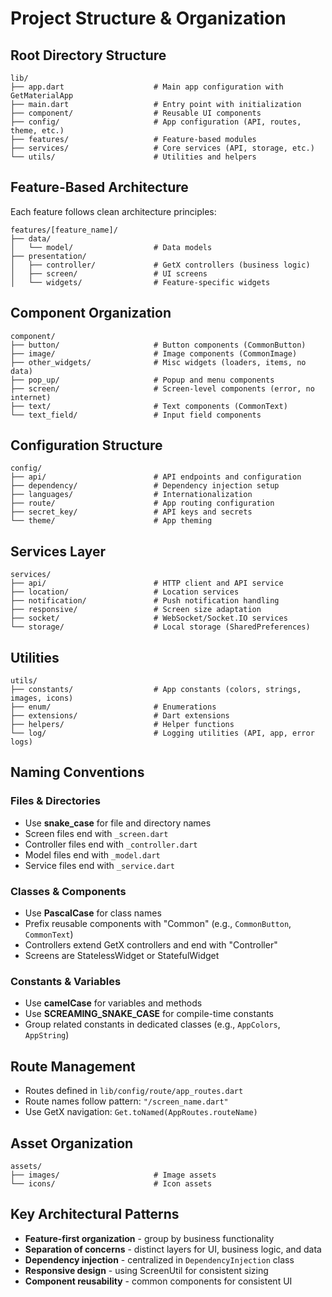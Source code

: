 # Project Structure & Organization

## Root Directory Structure
```
lib/
├── app.dart                    # Main app configuration with GetMaterialApp
├── main.dart                   # Entry point with initialization
├── component/                  # Reusable UI components
├── config/                     # App configuration (API, routes, theme, etc.)
├── features/                   # Feature-based modules
├── services/                   # Core services (API, storage, etc.)
└── utils/                      # Utilities and helpers
```

## Feature-Based Architecture
Each feature follows clean architecture principles:
```
features/[feature_name]/
├── data/
│   └── model/                  # Data models
├── presentation/
│   ├── controller/             # GetX controllers (business logic)
│   ├── screen/                 # UI screens
│   └── widgets/                # Feature-specific widgets
```

## Component Organization
```
component/
├── button/                     # Button components (CommonButton)
├── image/                      # Image components (CommonImage)
├── other_widgets/              # Misc widgets (loaders, items, no data)
├── pop_up/                     # Popup and menu components
├── screen/                     # Screen-level components (error, no internet)
├── text/                       # Text components (CommonText)
└── text_field/                 # Input field components
```

## Configuration Structure
```
config/
├── api/                        # API endpoints and configuration
├── dependency/                 # Dependency injection setup
├── languages/                  # Internationalization
├── route/                      # App routing configuration
├── secret_key/                 # API keys and secrets
└── theme/                      # App theming
```

## Services Layer
```
services/
├── api/                        # HTTP client and API service
├── location/                   # Location services
├── notification/               # Push notification handling
├── responsive/                 # Screen size adaptation
├── socket/                     # WebSocket/Socket.IO services
└── storage/                    # Local storage (SharedPreferences)
```

## Utilities
```
utils/
├── constants/                  # App constants (colors, strings, images, icons)
├── enum/                       # Enumerations
├── extensions/                 # Dart extensions
├── helpers/                    # Helper functions
└── log/                        # Logging utilities (API, app, error logs)
```

## Naming Conventions

### Files & Directories
- Use **snake_case** for file and directory names
- Screen files end with `_screen.dart`
- Controller files end with `_controller.dart`
- Model files end with `_model.dart`
- Service files end with `_service.dart`

### Classes & Components
- Use **PascalCase** for class names
- Prefix reusable components with "Common" (e.g., `CommonButton`, `CommonText`)
- Controllers extend GetX controllers and end with "Controller"
- Screens are StatelessWidget or StatefulWidget

### Constants & Variables
- Use **camelCase** for variables and methods
- Use **SCREAMING_SNAKE_CASE** for compile-time constants
- Group related constants in dedicated classes (e.g., `AppColors`, `AppString`)

## Route Management
- Routes defined in `lib/config/route/app_routes.dart`
- Route names follow pattern: `"/screen_name.dart"`
- Use GetX navigation: `Get.toNamed(AppRoutes.routeName)`

## Asset Organization
```
assets/
├── images/                     # Image assets
└── icons/                      # Icon assets
```

## Key Architectural Patterns
- **Feature-first organization** - group by business functionality
- **Separation of concerns** - distinct layers for UI, business logic, and data
- **Dependency injection** - centralized in `DependencyInjection` class
- **Responsive design** - using ScreenUtil for consistent sizing
- **Component reusability** - common components for consistent UI